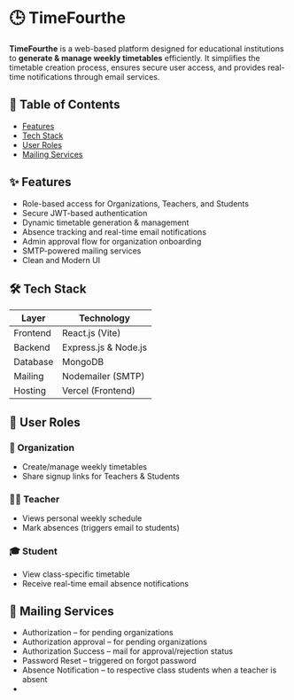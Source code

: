 # 🕒 TimeFourthe

**TimeFourthe** is a web-based platform designed for educational institutions to **generate & manage weekly timetables** efficiently. It simplifies the timetable creation process, ensures secure user access, and provides real-time notifications through email services.

## 📌 Table of Contents

- [Features](#-features)
- [Tech Stack](#-tech-stack)
- [User Roles](#-user-roles)
- [Mailing Services](#-mailing-services)

## ✨ Features

- Role-based access for Organizations, Teachers, and Students
- Secure JWT-based authentication
- Dynamic timetable generation & management
- Absence tracking and real-time email notifications
- Admin approval flow for organization onboarding
- SMTP-powered mailing services
- Clean and Modern UI

## 🛠️ Tech Stack

|    Layer          | Technology          |
|-------------------|---------------------|
|    Frontend       | React.js (Vite)     |
|    Backend        | Express.js & Node.js|
|    Database       | MongoDB             |
|    Mailing        | Nodemailer (SMTP)   |
|    Hosting        | Vercel (Frontend)   |

## 👥 User Roles
### 🏢 Organization
- Create/manage weekly timetables
- Share signup links for Teachers & Students

### 👨‍🏫 Teacher
- Views personal weekly schedule
- Mark absences (triggers email to students)

### 🎓 Student
- View class-specific timetable
- Receive real-time email absence notifications

## 📧 Mailing Services
- Authorization – for pending organizations
- Authorization approval – for pending organizations
- Authorization Success – mail for approval/rejection status
- Password Reset – triggered on forgot password
- Absence Notification – to respective class students when a teacher is absent
- 
